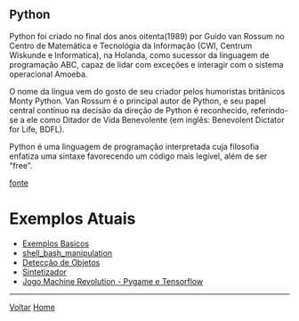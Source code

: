 ## Python

Python foi criado no final dos anos oitenta(1989) por Guido van Rossum no Centro de Matemática e Tecnológia da Informação (CWI, Centrum Wiskunde e Informatica), na Holanda, como sucessor da linguagem de programação ABC, capaz de lidar com exceções e interagir com o sistema operacional Amoeba.

O nome da língua vem do gosto de seu criador pelos humoristas britânicos Monty Python. Van Rossum é o principal autor de Python, e seu papel central contínuo na decisão da direção de Python é reconhecido, referindo-se a ele como Ditador de Vida Benevolente (em inglês: Benevolent Dictator for Life, BDFL).

Python é uma linguagem de programação interpretada cuja filosofia enfatiza uma sintaxe favorecendo um código mais legível, além de ser “free”.

[fonte](https://www.eusoudev.com.br/python-como-surgiu/)

# **Exemplos Atuais**
- [Exemplos Basicos](https://github.com/lsmanoel/BasicOfPython)
- [shell_bash_manipulation](./shell_bash_manipulation/index.md)
- [Detecção de Objetos](./ObjectSensing/index.md)
- [Sintetizador](./Sintetheizer/index.md)
- [Jogo Machine Revolution - Pygame e Tensorflow](https://github.com/lsmanoel/MachineRevolution)

---
[Voltar](./../index.md)
[Home](https://lpae.github.io/)

